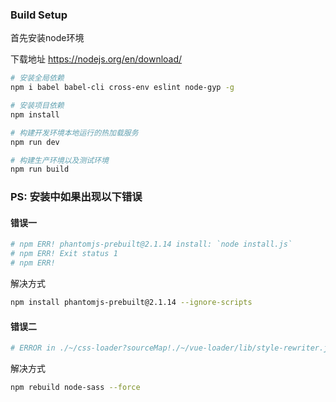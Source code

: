 ### Build Setup

首先安装node环境

下载地址 https://nodejs.org/en/download/

``` bash
# 安装全局依赖
npm i babel babel-cli cross-env eslint node-gyp -g

# 安装项目依赖
npm install

# 构建开发环境本地运行的热加载服务
npm run dev

# 构建生产环境以及测试环境
npm run build

```


### PS: 安装中如果出现以下错误

#### 错误一
``` bash
# npm ERR! phantomjs-prebuilt@2.1.14 install: `node install.js`
# npm ERR! Exit status 1
# npm ERR!
```
解决方式

``` bash
npm install phantomjs-prebuilt@2.1.14 --ignore-scripts
```

#### 错误二
``` bash
# ERROR in ./~/css-loader?sourceMap!./~/vue-loader/lib/style-rewriter.js?id=data-v-2406a849&scoped=true!./~/sass-loader/lib/loader.js?sourceMap!./~/vue-loader/lib/selector.js?type=styles&index=0
```
解决方式
``` bash
npm rebuild node-sass --force
```
